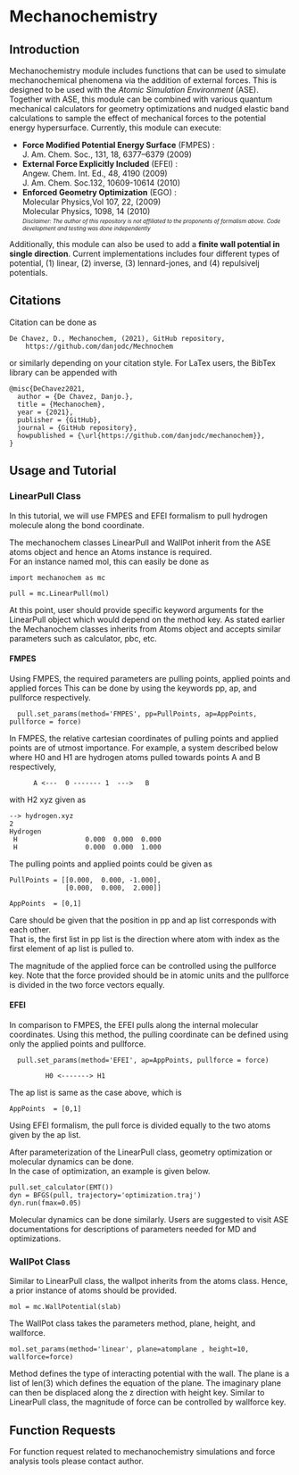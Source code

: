 # Mechanochemistry

## Introduction
Mechanochemistry module includes functions that can be used to simulate mechanochemical phenomena via the addition of external forces.
This is designed to be used with the *Atomic Simulation Environment* (ASE). Together with ASE, this module can be combined with various quantum mechanical calculators for geometry optimizations and nudged elastic band calculations to sample the effect of mechanical forces to the potential energy hypersurface. Currently, this module can execute:

* **Force Modified Potential Energy Surface** (FMPES) :<br/>
 	J. Am. Chem. Soc., 131, 18, 6377–6379 (2009) 
* **External Force Explicitly Included** (EFEI) :<br/>
	Angew. Chem. Int. Ed., 48, 4190 (2009)<br/>
 	J. Am. Chem. Soc.132, 10609-10614 (2010)
* **Enforced Geometry Optimization** (EGO) :<br/>
 	Molecular Physics,Vol 107, 22, (2009)<br/>
 	Molecular Physics, 1098, 14 (2010)  
<sub><sup>*Disclaimer: The author of this repository is not affiliated to the proponents of formalism above. Code development and testing was done independently*<sub><sup>	

Additionally, this module can also be used to add a **finite wall potential in single direction**. Current implementations includes four different types of potential, (1) linear, (2) inverse, (3) lennard-jones, and (4) repulsivelj potentials.

##  Citations

Citation can be done as
```
De Chavez, D., Mechanochem, (2021), GitHub repository, 
	https://github.com/danjodc/Mechnochem
```

or similarly depending on your citation style. For LaTex users, the BibTex library can be appended with

```
@misc{DeChavez2021,
  author = {De Chavez, Danjo.},
  title = {Mechanochem},
  year = {2021},
  publisher = {GitHub},
  journal = {GitHub repository},
  howpublished = {\url{https://github.com/danjodc/mechanochem}},
}
```

## Usage and Tutorial

### LinearPull Class
In this tutorial, we will use FMPES and EFEI formalism to pull hydrogen molecule along the bond coordinate.

The mechanochem classes LinearPull and WallPot inherit from the ASE atoms object and hence an Atoms instance is required.  
For an instance named mol, this can easily be done as

```
import mechanochem as mc

pull = mc.LinearPull(mol)
```

At this point, user should provide specific keyword arguments for the LinearPull object which would depend on the method key.
As stated earlier the Mechanochem classes inherits from Atoms object and accepts similar parameters such as calculator, pbc, etc.

#### FMPES

Using FMPES, the required parameters are pulling points, applied points and applied forces 
This can be done by using the keywords pp, ap, and pullforce respectively.

```
  pull.set_params(method='FMPES', pp=PullPoints, ap=AppPoints, pullforce = force)
```
In FMPES, the relative cartesian coordinates of pulling points and applied points are of utmost importance.
For example, a system described below where H0 and H1 are hydrogen atoms pulled towards points A and B respectively, 

```
      A <---  0 ------- 1  --->   B
```

with H2 xyz given as 
```
--> hydrogen.xyz
2
Hydrogen
 H                 0.000  0.000  0.000  
 H                 0.000  0.000  1.000

```
The pulling points and applied points could be given as
```
PullPoints = [[0.000,  0.000, -1.000],
              [0.000,  0.000,  2.000]]

AppPoints  = [0,1]
```
Care should be given that the position in pp and ap list corresponds with each other.  
That is, the first list in pp list is the direction where atom with index as the first element of ap list is pulled to.  

The magnitude of the applied force can be controlled using the pullforce key. 
Note that the force provided should be in atomic units and the pullforce is divided in the two force vectors equally.

#### EFEI

In comparison to FMPES, the EFEI pulls along the internal molecular coordinates.
Using this method, the pulling coordinate can be defined using only the applied points and pullforce.

```
  pull.set_params(method='EFEI', ap=AppPoints, pullforce = force)
```

```
	     H0 <-------> H1  
```

The ap list is same as the case above, which is
```
AppPoints  = [0,1]
```

Using EFEI formalism, the pull force is divided equally to the two atoms given by the ap list.

After parameterization of the LinearPull class, geometry optimization or molecular dynamics can be done.  
In the case of optimization, an example is given below.

```
pull.set_calculator(EMT())
dyn = BFGS(pull, trajectory='optimization.traj')
dyn.run(fmax=0.05)
```

Molecular dynamics can be done similarly. Users are suggested to visit ASE documentations for descriptions of parameters needed for MD and optimizations.

### WallPot Class

Similar to LinearPull class, the wallpot inherits from the atoms class.
Hence, a prior instance of atoms should be provided.

```
mol = mc.WallPotential(slab)
```
The WallPot class takes the parameters method, plane, height, and wallforce.

```
mol.set_params(method='linear', plane=atomplane , height=10, wallforce=force)
```
Method defines the type of interacting potential with the wall.
The plane is a list of len(3) which defines the equation of the plane.
The imaginary plane can then be displaced along the z direction with height key.
Similar to LinearPull class, the magnitude of force can be controlled by wallforce key.  

## Function Requests

For function request related to mechanochemistry simulations and force analysis tools please contact author.
